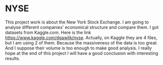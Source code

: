 # NYSE
This project work is about the New York Stock Exchange. 
I am going to analyse different companies' economical structure and compare them.
I got datasets from Kaggle.com. Here is the link https://www.kaggle.com/dgawlik/nyse.
Actually, on Kaggle they are 4 files, but I am using 2 of them. Because the massiveness of the data is too great.
And I suppose their volume is too enough to make good analysis.
I really hope at the end of this project I will have a good conclusion with interesting results.
